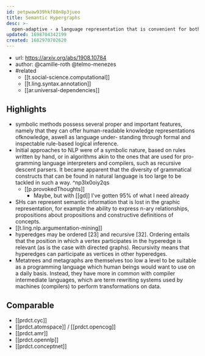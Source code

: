```yaml
---
id: petpwaw939hkf88n8p3jueo
title: Semantic Hypergraphs
desc: >-
  open-adaptive - a language representation that is convenient for both humans and machines can constitute a linguafranca, throughwhich systems of cognitive agents of different natures can cooperate in a way that is understandable and inspectable.
updated: 1698704342199
created: 1682970702620
---
```


- url: https://arxiv.org/abs/1908.10784
- author: @camille-roth @telmo-menezes
- #related 
  - [[t.social-science.computational]]
  - [[t.ling.syntax.annotation]]
  - [[ar.universal-dependencies]]

## Highlights

- symbolic methods possess several proper and important features, namely that they can offer human-readable knowledge representations ofknowledge, aswell as language under- standing through formal and inspectable rule-based logical inference.
- Initial approaches to NLP were of a symbolic nature, based on rules written by hand, or in algorithms akin to the ones that are used for pro- gramming language interpreters and compilers, such as recursive descent parsers. It became apparent that the  diversity of grammatical constructs that can be found in natural language is too large to be tackled in such a way. ^np3lx0oiy2qs
  - [[p.provokedThoughts]]
    - Maybe, but with [[gd]] I've gotten 95% of what I need already
- SHs can represent semantic information that is lost in the graphic representation, for example the ability to express n-ary relationships, propositions about propositions and constructive definitions of concepts.
- [[t.ling.nlp.argumentation-mining]]
- hyperedges may be ordered [23] and recursive [32]. Ordering entails that the position in which a vertex participates in the hyperedge is relevant (as is the case with directed graphs). Recursivity means that hyperedges can participate as vertices in other hyperedges.
- Metatrees and metagraphs are themselves too low a level to be suitable as a programming language which human beings would want to use on a daily basis. Instead, they have more in common with compiler intermediate languages, which are term rewriting systems used by machines (compilers) to perform transformations on data.
## Comparable

- [[prdct.cyc]]
- [[prdct.atomspace]] / [[prdct.opencog]]
- [[prdct.amr]]
- [[prdct.opennlp]]
- [[prdct.conceptnet]]